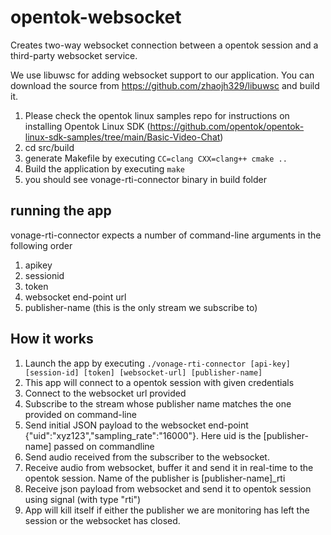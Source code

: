 # opentok-websocket

Creates two-way websocket connection between a opentok session and a third-party websocket service.

We use libuwsc for adding websocket support to our application. You can download the source from https://github.com/zhaojh329/libuwsc and build it.

1. Please check the opentok linux samples repo for instructions on installing Opentok Linux SDK (https://github.com/opentok/opentok-linux-sdk-samples/tree/main/Basic-Video-Chat)
2. cd src/build
3. generate Makefile by executing ``` CC=clang CXX=clang++ cmake .. ```
4. Build the application by executing ``` make ```
5. you should see vonage-rti-connector binary in build folder

## running the app

vonage-rti-connector expects a number of command-line arguments in the following order

1. apikey
2. sessionid
3. token
4. websocket end-point url
5. publisher-name (this is the only stream we subscribe to)

## How it works

1. Launch the app by executing ``` ./vonage-rti-connector [api-key] [session-id] [token] [websocket-url] [publisher-name] ```
2. This app will connect to a opentok session with given credentials
3. Connect to the websocket url provided
4. Subscribe to the stream whose publisher name matches the one provided on command-line
5. Send initial JSON payload to the websocket end-point {"uid":"xyz123","sampling_rate":"16000"}. Here uid is the [publisher-name] passed on commandline
6. Send audio received from the subscriber to the websocket.
7. Receive audio from websocket, buffer it and send it in real-time to the opentok session. Name of the publisher is [publisher-name]_rti
8. Receive json payload from websocket and send it to opentok session using signal (with type "rti")
9. App will kill itself if either the publisher we are monitoring has left the session or the websocket has closed.


